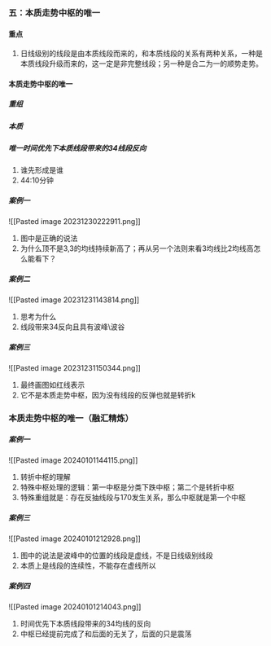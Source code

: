 
### 五：本质走势中枢的唯一
#### 重点
1. 日线级别的线段是由本质线段而来的，和本质线段的关系有两种关系，一种是本质线段升级而来的，这一定是非完整线段；另一种是合二为一的顺势走势。
#### 本质走势中枢的唯一
##### 重组
##### 本质
##### 唯一时间优先下本质线段带来的34线段反向
1. 谁先形成是谁
1. 44:10分钟
##### 案例一
![[Pasted image 20231230222911.png]]
1. 图中是正确的说法
2. 为什么顶不是3,3的均线持续新高了；再从另一个法则来看3均线比2均线高怎么能看下？
##### 案例二
![[Pasted image 20231231143814.png]]
1. 思考为什么
2. 线段带来34反向且具有波峰\波谷
##### 案例三
![[Pasted image 20231231150344.png]]
1. 最终画图如红线表示
2. 它不是本质走势中枢，因为没有线段的反弹也就是转折k
### 本质走势中枢的唯一（融汇精炼）
#### 
##### 案例一
![[Pasted image 20240101144115.png]]
1. 转折中枢的理解
2. 特殊中枢处理的逻辑：第一中枢是分类下跌中枢；第二个是转折中枢
3. 特殊重组就是：存在反抽线段与170发生关系，那么中枢就是第一个中枢
##### 案例三
![[Pasted image 20240101212928.png]]
1. 图中的说法是波峰中的位置的线段是虚线，不是日线级别线段
2. 本质上是线段的连续性，不能存在虚线所以
##### 案例四
![[Pasted image 20240101214043.png]]
1. 时间优先下本质线段带来的34均线的反向
2. 中枢已经提前完成了和后面的无关了，后面的只是震荡
